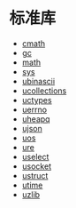 标准库
=======

* [cmath](cmath.md)
* [gc](gc.md)
* [math](math.md)
* [sys](sys.md)
* [ubinascii](ubinascii.md)
* [ucollections](ucollections.md)
* [uctypes](uctypes.md)
* [uerrno](uerrno.md)
* [uheapq](uheapq.md)
* [ujson](ujson.md)
* [uos](uos.md)
* [ure](ure.md)
* [uselect](uselect.md)
* [usocket](usocket.md)
* [ustruct](ustruct.md)
* [utime](utime.md)
* [uzlib](uzlib.md)

